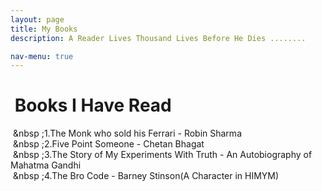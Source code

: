 ```yaml
---
layout: page
title: My Books
description: A Reader Lives Thousand Lives Before He Dies ........

nav-menu: true
---
```


# &nbsp;Books I Have Read

&nbsp;&nbsp ;1.The Monk who sold his Ferrari - Robin Sharma   
&nbsp;&nbsp ;2.Five Point Someone - Chetan Bhagat   
&nbsp;&nbsp ;3.The Story of My Experiments With Truth - An Autobiography of Mahatma Gandhi   
&nbsp;&nbsp ;4.The Bro Code - Barney Stinson(A Character in HIMYM)  
